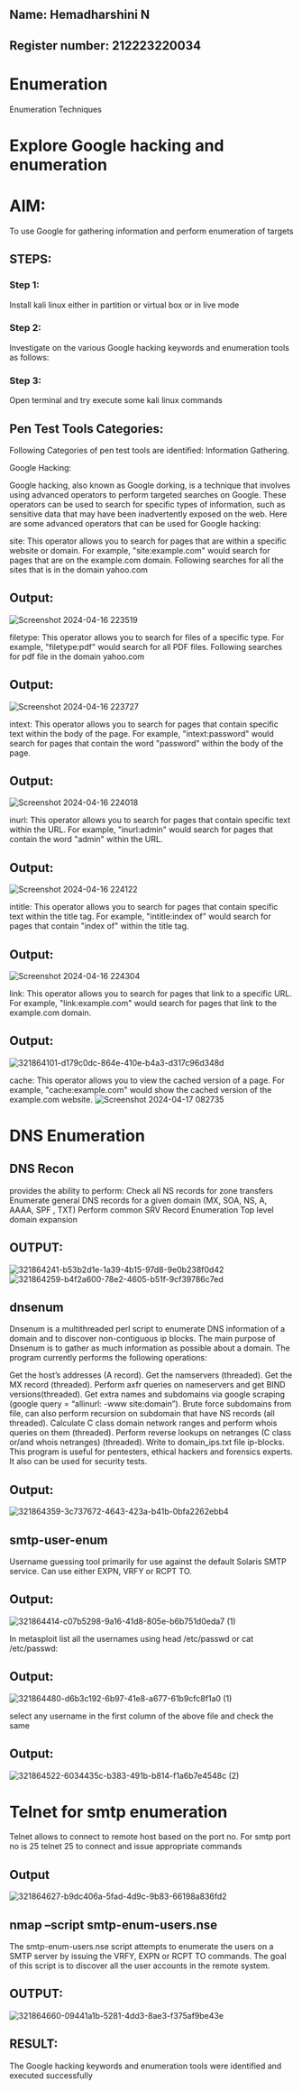 ## Name: Hemadharshini N
## Register number: 212223220034
# Enumeration
Enumeration Techniques

# Explore Google hacking and enumeration 

# AIM:

To use Google for gathering information and perform enumeration of targets

## STEPS:

### Step 1:

Install kali linux either in partition or virtual box or in live mode

### Step 2:

Investigate on the various Google hacking keywords and enumeration tools as follows:


### Step 3:
Open terminal and try execute some kali linux commands

## Pen Test Tools Categories:  

Following Categories of pen test tools are identified:
Information Gathering.

Google Hacking:

Google hacking, also known as Google dorking, is a technique that involves using advanced operators to perform targeted searches on Google. These operators can be used to search for specific types of information, such as sensitive data that may have been inadvertently exposed on the web. Here are some advanced operators that can be used for Google hacking:

site: This operator allows you to search for pages that are within a specific website or domain. For example, "site:example.com" would search for pages that are on the example.com domain.
Following searches for all the sites that is in the domain yahoo.com
## Output:
![Screenshot 2024-04-16 223519](https://github.com/hema-dharshini5/Enumeration/assets/147117728/8d563be0-7631-4ad9-82ae-20f1d9c5f9dd)


filetype: This operator allows you to search for files of a specific type. For example, "filetype:pdf" would search for all PDF files.
Following searches for pdf file in the domain yahoo.com

## Output:
![Screenshot 2024-04-16 223727](https://github.com/hema-dharshini5/Enumeration/assets/147117728/6af3ad70-ad6b-426c-922f-5f3d63046f74)


intext: This operator allows you to search for pages that contain specific text within the body of the page. For example, "intext:password" would search for pages that contain the word "password" within the body of the page.

## Output:
![Screenshot 2024-04-16 224018](https://github.com/hema-dharshini5/Enumeration/assets/147117728/c8523cbe-f24e-4a20-9ba8-a4df379b7849)

inurl: This operator allows you to search for pages that contain specific text within the URL. For example, "inurl:admin" would search for pages that contain the word "admin" within the URL.
## Output:
![Screenshot 2024-04-16 224122](https://github.com/hema-dharshini5/Enumeration/assets/147117728/bd605c04-981c-46c9-a650-c22237906212)


intitle: This operator allows you to search for pages that contain specific text within the title tag. For example, "intitle:index of" would search for pages that contain "index of" within the title tag.
## Output:
![Screenshot 2024-04-16 224304](https://github.com/hema-dharshini5/Enumeration/assets/147117728/e593dbaa-15f0-4034-92e0-19811d44c8cf)

link: This operator allows you to search for pages that link to a specific URL. For example, "link:example.com" would search for pages that link to the example.com domain.
## Output:
![321864101-d179c0dc-864e-410e-b4a3-d317c96d348d](https://github.com/hema-dharshini5/Enumeration/assets/147117728/7b1c6a10-5fb7-43de-a1a9-3ff83681331a)

cache: This operator allows you to view the cached version of a page. For example, "cache:example.com" would show the cached version of the example.com website.
![Screenshot 2024-04-17 082735](https://github.com/hema-dharshini5/Enumeration/assets/147117728/204c5833-85a2-4423-983d-419dc45eac99)

# DNS Enumeration

## DNS Recon
provides the ability to perform:
Check all NS records for zone transfers
Enumerate general DNS records for a given domain (MX, SOA, NS, A, AAAA, SPF , TXT)
Perform common SRV Record Enumeration
Top level domain expansion
## OUTPUT:
![321864241-b53b2d1e-1a39-4b15-97d8-9e0b238f0d42](https://github.com/hema-dharshini5/Enumeration/assets/147117728/a58654e9-a4f0-4190-bbc5-f9a5cc26de21)
![321864259-b4f2a600-78e2-4605-b51f-9cf39786c7ed](https://github.com/hema-dharshini5/Enumeration/assets/147117728/2edd2dae-8cca-4b67-9e60-43cb83296515)

## dnsenum
Dnsenum is a multithreaded perl script to enumerate DNS information of a domain and to discover non-contiguous ip blocks. The main purpose of Dnsenum is to gather as much information as possible about a domain. The program currently performs the following operations:

Get the host’s addresses (A record).
Get the namservers (threaded).
Get the MX record (threaded).
Perform axfr queries on nameservers and get BIND versions(threaded).
Get extra names and subdomains via google scraping (google query = “allinurl: -www site:domain”).
Brute force subdomains from file, can also perform recursion on subdomain that have NS records (all threaded).
Calculate C class domain network ranges and perform whois queries on them (threaded).
Perform reverse lookups on netranges (C class or/and whois netranges) (threaded).
Write to domain_ips.txt file ip-blocks.
This program is useful for pentesters, ethical hackers and forensics experts. It also can be used for security tests.
## Output:
![321864359-3c737672-4643-423a-b41b-0bfa2262ebb4](https://github.com/hema-dharshini5/Enumeration/assets/147117728/127a5dc8-cfc1-437a-b5fe-3298ef3bf333)


## smtp-user-enum
Username guessing tool primarily for use against the default Solaris SMTP service. Can use either EXPN, VRFY or RCPT TO.

## Output:
![321864414-c07b5298-9a16-41d8-805e-b6b751d0eda7 (1)](https://github.com/hema-dharshini5/Enumeration/assets/147117728/91d7df7f-7e92-4f20-81d1-61ec0bf71957)

In metasploit list all the usernames using head /etc/passwd or cat /etc/passwd:
## Output:
![321864480-d6b3c192-6b97-41e8-a677-61b9cfc8f1a0 (1)](https://github.com/hema-dharshini5/Enumeration/assets/147117728/cdb2c786-ef6b-471c-8ce6-787ccc24212b)


select any username in the first column of the above file and check the same
## Output:
![321864522-6034435c-b383-491b-b814-f1a6b7e4548c (2)](https://github.com/hema-dharshini5/Enumeration/assets/147117728/47f981ad-2a30-47b2-a4d4-50f668573b14)

# Telnet for smtp enumeration
Telnet allows to connect to remote host based on the port no. For smtp port no is 25
telnet <host address> 25 to connect
and issue appropriate commands
  
 ## Output
  ![321864627-b9dc406a-5fad-4d9c-9b83-66198a836fd2](https://github.com/hema-dharshini5/Enumeration/assets/147117728/7d522d97-ad61-411b-9a8c-f279c7fa2548)

  

## nmap –script smtp-enum-users.nse <hostname>

The smtp-enum-users.nse script attempts to enumerate the users on a SMTP server by issuing the VRFY, EXPN or RCPT TO commands. The goal of this script is to discover all the user accounts in the remote system.


## OUTPUT:
![321864660-09441a1b-5281-4dd3-8ae3-f375af9be43e](https://github.com/hema-dharshini5/Enumeration/assets/147117728/49781eeb-cdc2-4216-8651-09f678e64757)


## RESULT:
The Google hacking keywords and enumeration tools were identified and executed successfully

